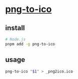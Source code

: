 # [png-to-ico](https://github.com/steambap/png-to-ico)

## install

```sh
# Node.js
pnpm add -g png-to-ico
```

## usage

```sh
png-to-ico "$1" > _png2ico.ico
```
